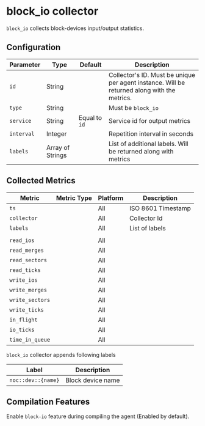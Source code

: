 # block_io collector

`block_io` collects block-devices input/output statistics.

## Configuration

| Parameter  | Type             | Default       | Description                                                                                 |
| ---------- | ---------------- | ------------- | ------------------------------------------------------------------------------------------- |
| `id`       | String           |               | Collector's ID. Must be unique per agent instance. Will be returned along with the metrics. |
| `type`     | String           |               | Must be `block_io`                                                                          |
| `service`  | String           | Equal to `id` | Service id for output metrics                                                               |
| `interval` | Integer          |               | Repetition interval in seconds                                                              |
| `labels`   | Array of Strings |               | List of additional labels. Will be returned along with metrics                              |

## Collected Metrics

| Metric          | Metric Type | Platform | Description        |
| --------------- | ----------- | -------- | ------------------ |
| `ts`            |             | All      | ISO 8601 Timestamp |
| `collector`     |             | All      | Collector Id       |
| `labels`        |             | All      | List of labels     |
|                 |             |          |                    |
| `read_ios`      |             | All      |                    |
| `read_merges`   |             | All      |                    |
| `read_sectors`  |             | All      |                    |
| `read_ticks`    |             | All      |                    |
| `write_ios`     |             | All      |                    |
| `write_merges`  |             | All      |                    |
| `write_sectors` |             | All      |                    |
| `write_ticks`   |             | All      |                    |
| `in_flight`     |             | All      |                    |
| `io_ticks`      |             | All      |                    |
| `time_in_queue` |             | All      |                    |

`block_io` collector appends following labels

| Label              | Description       |
| ------------------ | ----------------- |
| `noc::dev::{name}` | Block device name |

## Compilation Features

Enable `block-io` feature during compiling the agent (Enabled by default).
